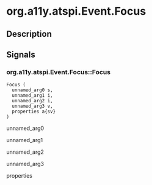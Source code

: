 # org.a11y.atspi.Event.Focus

## Description

## Signals

### org.a11y.atspi.Event.Focus::Focus



    Focus (
      unnamed_arg0 s,
      unnamed_arg1 i,
      unnamed_arg2 i,
      unnamed_arg3 v,
      properties a{sv}
    )

unnamed_arg0

unnamed_arg1

unnamed_arg2

unnamed_arg3

properties
